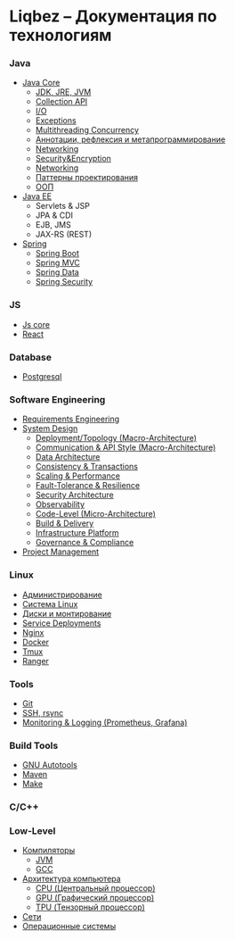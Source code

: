 # Liqbez – Документация по технологиям

### Java

- [Java Core]()
    - [JDK, JRE, JVM]()
    - [Collection API]()
    - [I/O]()
    - [Exceptions]()
    - [Multithreading Concurrency]()
    - [Аннотации, рефлексия и метапрограммирование]()
    - [Networking]()
    - [Security&Encryption]()
    - [Networking]()
    - [Паттерны проектирования]()
    - [ООП]()
- [Java EE]()
    - Servlets & JSP
    - JPA & CDI
    - EJB, JMS
    - JAX-RS (REST)
- [Spring]()
    - [Spring Boot]()
    - [Spring MVC]()
    - [Spring Data]()
    - [Spring Security]()

### JS

- [Js core]()
- [React]()

### Database

- [Postgresql]()

### Software Engineering

- [Requirements Engineering]()
- [System Design](./docs/software-engineering/system-design/system-design.md)
    - [Deployment/Topology (Macro-Architecture)](./docs/software-engineering/system-design/macro-deployment-architecture.md)
    - [Communication & API Style (Macro-Architecture)](./docs/software-engineering/system-design/macro-communication-api-style-architecture.md)
    - [Data Architecture]()
    - [Consistency & Transactions]()
    - [Scaling & Performance]()
    - [Fault-Tolerance & Resilience]()
    - [Security Architecture]()
    - [Observability]()
    - [Code-Level (Micro-Architecture)](./docs/software-engineering/system-design/micro-code-architecture.md)
    - [Build & Delivery]()
    - [Infrastructure Platform]()
    - [Governance & Compliance]()
- [Project Management]()

### Linux

- [Администрирование]()
- [Система Linux]()
- [Диски и монтирование]()
- [Service Deployments]()
- [Nginx]()
- [Docker]()
- [Tmux]()
- [Ranger]()

### Tools

- [Git](docs/tools/git.md)
- [SSH, rsync]()
- [Monitoring & Logging (Prometheus, Grafana)]()

### Build Tools

- [GNU Autotools]()
- [Maven]()
- [Make]()

### С/С++

### Low-Level

- [Компиляторы](distribution/architecture/compilers.md)
    - [JVM]()
    - [GCC]()
- [Архитектура компьютера](distribution/architecture/computer-architecture.md)
    - [CPU (Центральный процессор)](distribution/architecture/cpu.md)
    - [GPU (Графический процессор)](distribution/architecture/gpu.md)
    - [TPU (Тензорный процессор)](docs/low-level/tpu.md)
- [Сети](distribution/architecture/networks.md)
- [Операционные системы](distribution/architecture/os.md)
